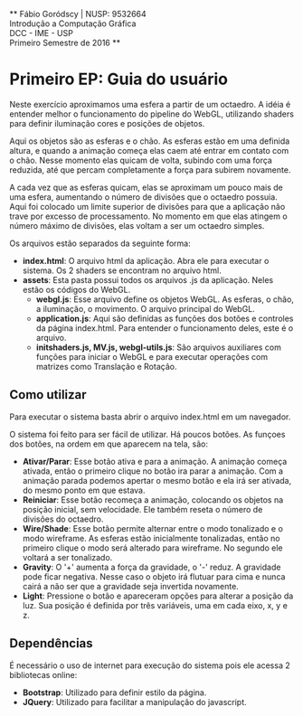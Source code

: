 **
  Fábio Goródscy | NUSP: 9532664  
  Introdução a Computação Gráfica  
  DCC - IME - USP  
  Primeiro Semestre de 2016
**  

# Primeiro EP: Guia do usuário


Neste exercício aproximamos uma esfera a partir de um octaedro.
A idéia é entender melhor o funcionamento do pipeline do WebGL,
utilizando shaders para definir iluminação cores e posições de objetos.

Aqui os objetos são as esferas e o chão. As esferas estão em uma definida altura,
e quando a animação começa elas caem até entrar em contato com o chão.
Nesse momento elas quicam de volta, subindo com uma força reduzida, até que percam
completamente a força para subirem novamente.

A cada vez que as esferas quicam, elas se aproximam um pouco mais de uma esfera,
aumentando o número de divisões que o octaedro possuia. Aqui foi colocado um limite
superior de divisões para que a aplicação não trave por excesso de processamento.
No momento em que elas atingem o número máximo de divisões, elas voltam a ser
um octaedro simples.

Os arquivos estão separados da seguinte forma:
* **index.html**: O arquivo html da aplicação. Abra ele para executar o sistema.
  Os 2 shaders se encontram no arquivo html.
* **assets**: Esta pasta possui todos os arquivos .js da aplicação. Neles estão
  os códigos do WebGL.
  * **webgl.js**: Esse arquivo define os objetos WebGL. As esferas, o chão,
  a iluminação, o movimento. O arquivo principal do WebGL.
  * **application.js**: Aqui são definidas as funções dos botões e controles
  da página index.html. Para entender o funcionamento deles, este é o arquivo.
  * **initshaders.js, MV.js, webgl-utils.js**: São arquivos auxiliares com funções
  para iniciar o WebGL e para executar operações com matrizes como Translação e Rotação.

## Como utilizar

Para executar o sistema basta abrir o arquivo index.html em um navegador.  

O sistema foi feito para ser fácil de utilizar. Há poucos botões. As funçoes dos
botões, na ordem em que aparecem na tela, são:
* **Ativar/Parar**: Esse botão ativa e para a animação. A animação começa ativada,
  então o primeiro clique no botão ira parar a animação. Com a animação parada
  podemos apertar o mesmo botão e ela irá ser ativada, do mesmo ponto em que estava.
* **Reiniciar**: Esse botão recomeça a animação, colocando os objetos na posição inicial, sem velocidade.
  Ele também reseta o número de divisões do octaedro.
* **Wire/Shade**: Esse botão permite alternar entre o modo tonalizado e o modo wireframe.
  As esferas estão inicialmente tonalizadas, então no primeiro clique o modo será alterado para wireframe.
  No segundo ele voltará a ser tonalizado.
* **Gravity**: O '+' aumenta a força da gravidade, o '-' reduz. A gravidade pode ficar negativa.
  Nesse caso o objeto irá flutuar para cima e nunca cairá a não ser que a gravidade seja
  invertida novamente.
* **Light**: Pressione o botão e apareceram opções para alterar a posição da luz.
  Sua posição é definida por três variáveis, uma em cada eixo, x, y e z.

## Dependências

É necessário o uso de internet para execução do sistema pois ele acessa 2 bibliotecas online:
* **Bootstrap**: Utilizado para definir estilo da página.
* **JQuery**: Utilizado para facilitar a manipulação do javascript.
